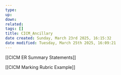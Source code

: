 ```yaml
---
type: 
up: 
down: 
related: 
tags: []
title: CICM_Ancillary
date created: Sunday, March 23rd 2025, 16:15:32
date modified: Tuesday, March 25th 2025, 16:09:21
---
```


[[CICM ER Summary Statements]]

[[CICM Marking Rubric Example]]
